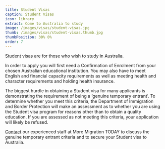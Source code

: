 ```yaml
---
title: Student Visas
caption: Student Visas
icon: library
extract: Come to Australia to study
image: /images/visas/student-visas.jpg
thumb: /images/visas/student-visas.thumb.jpg
thumbPosition: 30% 0%
order: 7
---
```

Student visas are for those who wish to study in Australia.

In order to apply you will first need a Confirmation of Enrolment from your chosen Australian educational institution. You may also have to meet English and financial capacity requirements as well as meeting health and character requirements and holding health insurance.

The biggest hurdle in obtaining a Student visa for many applicants is demonstrating the requirement of being a ‘genuine temporary entrant’. To determine whether you meet this criteria, the Department of Immigration and Border Protection will make an assessment as to whether you are using the Student visa program for reasons other than to obtain a quality education. If you are assessed as not meeting this criteria, your application will likely be refused.

[Contact](/contact) our experienced staff at More Migration TODAY to discuss the genuine temporary entrant criteria and to secure your Student visa to Australia.
